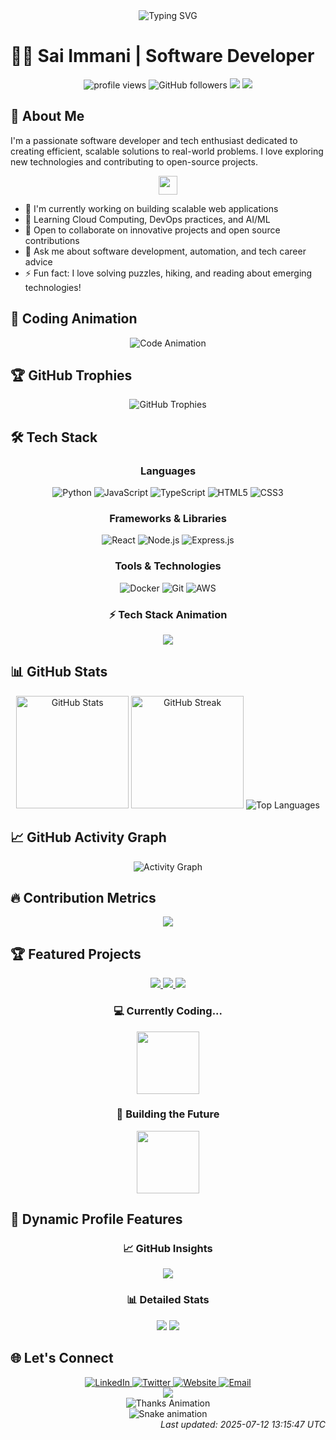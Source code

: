 <div align="center">
  <img src="https://readme-typing-svg.herokuapp.com?font=Architects+Daughter&color=7AF79A&size=30&lines=Hey!+I'm+Sai+Immani!;Developer+and+Tech+Enthusiast...;Welcome+to+my+GitHub+Profile!;Let's+build+something+amazing!" alt="Typing SVG" />
</div>

# 👨‍💻 Sai Immani | Software Developer

<div align="center">
  <img src="https://komarev.com/ghpvc/?username=saiimmani&label=Profile%20views&color=0e75b6&style=flat" alt="profile views" />
  <img alt="GitHub followers" src="https://img.shields.io/github/followers/saiimmani?label=Followers&style=social">
  <img src="https://img.shields.io/github/last-commit/saiimmani/saiimmani?label=Last%20Updated&color=blue">
  <img src="https://visitor-badge.laobi.icu/badge?page_id=saiimmani.saiimmani&left_color=green&right_color=red&left_text=Hello%20Visitors" />
</div>

## 🚀 About Me

I'm a passionate software developer and tech enthusiast dedicated to creating efficient, scalable solutions to real-world problems. I love exploring new technologies and contributing to open-source projects.

<div align="center">
  <img src="https://media.giphy.com/media/WUlplcMpOCEmTGBtBW/giphy.gif" width="30">
</div>

- 🔭 I'm currently working on building scalable web applications
- 🌱 Learning Cloud Computing, DevOps practices, and AI/ML
- 👯 Open to collaborate on innovative projects and open source contributions
- 💬 Ask me about software development, automation, and tech career advice
- ⚡ Fun fact: I love solving puzzles, hiking, and reading about emerging technologies!

## 🎯 Coding Animation

<div align="center">
  <img src="https://readme-typing-svg.herokuapp.com?font=Courier+New&size=18&pause=500&color=7AF79A&center=true&vCenter=true&width=500&height=60&lines=const+developer+=+'passionate';while(coding)+%7B+learn();+%7D;console.log('Building+the+future!');git+commit+-m+'Amazing+features'" alt="Code Animation" />
</div>

## 🏆 GitHub Trophies

<div align="center">
  <img src="https://github-profile-trophy.vercel.app/?username=saiimmani&theme=radical&no-frame=true&no-bg=false&margin-w=4&row=2&column=4" alt="GitHub Trophies" />
</div>

## 🛠 Tech Stack

<div align="center">
  
### Languages
![Python](https://img.shields.io/badge/Python-3776AB?style=for-the-badge&logo=python&logoColor=white)
![JavaScript](https://img.shields.io/badge/JavaScript-F7DF1E?style=for-the-badge&logo=javascript&logoColor=black)
![TypeScript](https://img.shields.io/badge/TypeScript-007ACC?style=for-the-badge&logo=typescript&logoColor=white)
![HTML5](https://img.shields.io/badge/HTML5-E34F26?style=for-the-badge&logo=html5&logoColor=white)
![CSS3](https://img.shields.io/badge/CSS3-1572B6?style=for-the-badge&logo=css3&logoColor=white)

### Frameworks & Libraries
![React](https://img.shields.io/badge/React-20232A?style=for-the-badge&logo=react&logoColor=61DAFB)
![Node.js](https://img.shields.io/badge/Node.js-339933?style=for-the-badge&logo=nodedotjs&logoColor=white)
![Express.js](https://img.shields.io/badge/Express.js-000000?style=for-the-badge&logo=express&logoColor=white)

### Tools & Technologies
![Docker](https://img.shields.io/badge/Docker-2CA5E0?style=for-the-badge&logo=docker&logoColor=white)
![Git](https://img.shields.io/badge/Git-F05032?style=for-the-badge&logo=git&logoColor=white)
![AWS](https://img.shields.io/badge/AWS-FF9900?style=for-the-badge&logo=amazonaws&logoColor=white)

### ⚡ Tech Stack Animation
<div align="center">
  <img src="https://skillicons.dev/icons?i=python,js,ts,react,nodejs,express,docker,git,aws,html,css,vscode&theme=dark" />
</div>

</div>

## 📊 GitHub Stats

<div align="center">
  <img src="https://github-readme-stats.vercel.app/api?username=saiimmani&show_icons=true&theme=radical&hide_border=true&count_private=true&include_all_commits=true" alt="GitHub Stats" height="180" />
  <img src="https://github-readme-streak-stats.herokuapp.com/?user=saiimmani&theme=radical&hide_border=true" alt="GitHub Streak" height="180" />
  
  <img src="https://github-readme-stats.vercel.app/api/top-langs/?username=saiimmani&layout=compact&theme=radical&hide_border=true" alt="Top Languages" />
</div>

## 📈 GitHub Activity Graph

<div align="center">
  <img src="https://github-readme-activity-graph.vercel.app/graph?username=saiimmani&theme=react-dark&bg_color=20232a&color=61dafb&line=61dafb&point=61dafb&area=true&hide_border=true" alt="Activity Graph" />
</div>

## 🔥 Contribution Metrics

<div align="center">
  <img src="https://metrics.lecoq.io/saiimmani?template=classic&base.header=0&base.activity=0&base.community=0&base.repositories=0&base.metadata=0&activity=1&activity.limit=5&activity.days=14&activity.filter=all&activity.visibility=all&activity.timestamps=false&config.timezone=UTC" />
</div>

## 🏆 Featured Projects

<div align="center">
  <a href="https://github.com/saiimmani/FaceRecognitionAttendanceSystem">
    <img src="https://github-readme-stats.vercel.app/api/pin/?username=saiimmani&repo=FaceRecognitionAttendanceSystem&theme=radical" />
  </a>
  <a href="https://github.com/saiimmani/BillingSystem">
    <img src="https://github-readme-stats.vercel.app/api/pin/?username=saiimmani&repo=BillingSystem&theme=radical" />
  </a>
  <a href="https://github.com/saiimmani/Book-Management-System">
    <img src="https://github-readme-stats.vercel.app/api/pin/?username=saiimmani&repo=Book-Management-System&theme=radical" />
  </a>
</div>


<div align="center">
  
### 💻 Currently Coding...
<img src="https://media.giphy.com/media/M9gbBd9nbDrOTu1Mqx/giphy.gif" width="100"/>

### 🚀 Building the Future
<img src="https://media.giphy.com/media/L1R1tvI9svkIWwpVYr/giphy.gif" width="100"/>

</div>

## 🌟 Dynamic Profile Features

<div align="center">

### 📈 GitHub Insights
<img src="https://github-profile-summary-cards.vercel.app/api/cards/profile-details?username=saiimmani&theme=radical" />

### 📊 Detailed Stats
<img src="https://github-profile-summary-cards.vercel.app/api/cards/stats?username=saiimmani&theme=radical" />
<img src="https://github-profile-summary-cards.vercel.app/api/cards/productive-time?username=saiimmani&theme=radical&utcOffset=8" />

</div>

## 🌐 Let's Connect

<div align="center">
  <a href="https://linkedin.com/in/sai-immani">
    <img src="https://img.shields.io/badge/LinkedIn-0077B5?style=for-the-badge&logo=linkedin&logoColor=white" alt="LinkedIn"/>
  </a>
  <a href="https://twitter.com/ImmaniSai">
    <img src="https://img.shields.io/badge/Twitter-1DA1F2?style=for-the-badge&logo=twitter&logoColor=white" alt="Twitter"/>
  </a>
  <a href="https://saiimmani.github.io/portfolio/">
    <img src="https://img.shields.io/badge/Website-4285F4?style=for-the-badge&logo=GoogleChrome&logoColor=white" alt="Website"/>
  </a>
  <a href="mailto:saichowdaryimmani@gmail.com">
    <img src="https://img.shields.io/badge/Email-D14836?style=for-the-badge&logo=gmail&logoColor=white" alt="Email"/>
  </a>
</div>


<div align="center">
  <img src="https://capsule-render.vercel.app/api?type=waving&color=gradient&customColorList=12,20,6,17,11&height=120&section=footer&animation=fadeIn" />
</div>


<div align="center">
  <img src="https://readme-typing-svg.herokuapp.com?font=Architects+Daughter&color=7AF79A&size=20&center=true&vCenter=true&width=600&lines=Thanks+for+visiting+my+profile!;Don't+forget+to+⭐+my+repositories;Let's+connect+and+build+amazing+things!;Happy+coding!+🚀" alt="Thanks Animation" />
</div>

<div align="center">
  <img src="https://github.com/saiimmani/saiimmani/blob/output/github-contribution-grid-snake.svg" alt="Snake animation" />


<div align="right">
  <i>Last updated: 2025-07-12 13:15:47 UTC</i>
</div>

<!--
saiimmani/saiimmani is a ✨ special ✨ repository because its README.md appears on your GitHub profile.
-->
